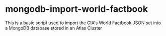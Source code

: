 # mongodb-import-world-factbook
This is a basic script used to import the CIA's World Factbook JSON set into a MongoDB database stored in an Atlas Cluster

